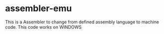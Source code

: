 # assembler-emu

This is a Assembler to change from defined assembly language to machine code. This code works on WINDOWS
